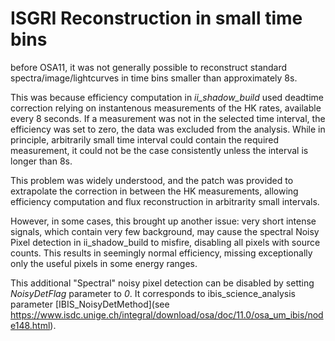 # ISGRI Reconstruction in small time bins

before OSA11, it was not generally possible to reconstruct standard spectra/image/lightcurves 
in time bins smaller than approximately 8s.

This was because efficiency computation in *ii_shadow_build* used deadtime correction 
relying on instantenous measurements of the HK rates, available every 8 seconds. 
If a measurement was not in the selected time interval, 
the efficiency was set to zero, the data was excluded from the analysis.
While in principle, arbitrarily small time interval could contain the required 
measurement, it could not be the case consistently unless the interval is longer than 8s.

This problem was widely understood, and the patch was provided to extrapolate the correction
in between the HK measurements, allowing efficiency computation and flux reconstruction
in arbitrarity small intervals.

However, in some cases, this brought up another issue: very short intense signals, which
contain very few background, may cause the spectral Noisy Pixel detection in
ii_shadow_build to misfire, disabling all pixels with source counts. This results
in seemingly normal efficiency, missing exceptionally only the useful pixels in some
energy ranges.

This additional "Spectral" noisy pixel detection can be disabled by setting *NoisyDetFlag*
parameter to *0*.
It corresponds to ibis_science_analysis parameter [IBIS_NoisyDetMethod](see https://www.isdc.unige.ch/integral/download/osa/doc/11.0/osa_um_ibis/node148.html).



